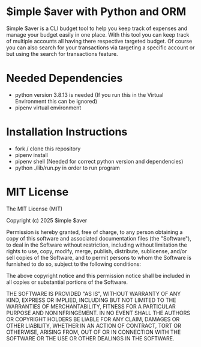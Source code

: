 # $imple $aver with Python and ORM

$imple $aver is a CLI budget tool to help you keep track of expenses and manage your budget easily in one place. 
With this tool you can keep track of multiple accounts all having there respective targeted budget. Of course you can also 
search for your transactions via targeting a specific account or but using the search for transactions feature. 

# Needed Dependencies
- python version 3.8.13 is needed (If you run this in the Virtual Environment this can be ignored)
- pipenv virtual environment

# Installation Instructions
- fork / clone this repository
- pipenv install
- pipenv shell (Needed for correct python version and dependencies)
- python ./lib/run.py in order to run program

# MIT License

The MIT License (MIT)

Copyright (c) 2025 $imple $aver

Permission is hereby granted, free of charge, to any person obtaining a copy
of this software and associated documentation files (the "Software"), to deal
in the Software without restriction, including without limitation the rights
to use, copy, modify, merge, publish, distribute, sublicense, and/or sell
copies of the Software, and to permit persons to whom the Software is
furnished to do so, subject to the following conditions:

The above copyright notice and this permission notice shall be included in
all copies or substantial portions of the Software.

THE SOFTWARE IS PROVIDED "AS IS", WITHOUT WARRANTY OF ANY KIND, EXPRESS OR
IMPLIED, INCLUDING BUT NOT LIMITED TO THE WARRANTIES OF MERCHANTABILITY,
FITNESS FOR A PARTICULAR PURPOSE AND NONINFRINGEMENT. IN NO EVENT SHALL THE
AUTHORS OR COPYRIGHT HOLDERS BE LIABLE FOR ANY CLAIM, DAMAGES OR OTHER
LIABILITY, WHETHER IN AN ACTION OF CONTRACT, TORT OR OTHERWISE, ARISING FROM,
OUT OF OR IN CONNECTION WITH THE SOFTWARE OR THE USE OR OTHER DEALINGS IN
THE SOFTWARE.

